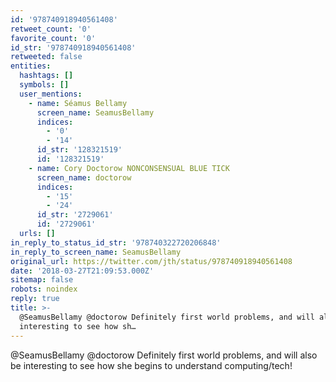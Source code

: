 ```yaml
---
id: '978740918940561408'
retweet_count: '0'
favorite_count: '0'
id_str: '978740918940561408'
retweeted: false
entities:
  hashtags: []
  symbols: []
  user_mentions:
    - name: Séamus Bellamy
      screen_name: SeamusBellamy
      indices:
        - '0'
        - '14'
      id_str: '128321519'
      id: '128321519'
    - name: Cory Doctorow NONCONSENSUAL BLUE TICK
      screen_name: doctorow
      indices:
        - '15'
        - '24'
      id_str: '2729061'
      id: '2729061'
  urls: []
in_reply_to_status_id_str: '978740322720206848'
in_reply_to_screen_name: SeamusBellamy
original_url: https://twitter.com/jth/status/978740918940561408
date: '2018-03-27T21:09:53.000Z'
sitemap: false
robots: noindex
reply: true
title: >-
  @SeamusBellamy @doctorow Definitely first world problems, and will also be
  interesting to see how sh…
---
```


@SeamusBellamy @doctorow Definitely first world problems, and will also be interesting to see how she begins to understand computing/tech!